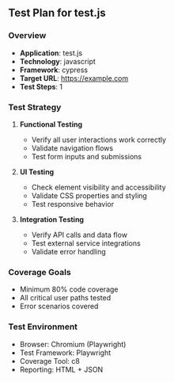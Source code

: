 ## Test Plan for test.js

### Overview
- **Application**: test.js
- **Technology**: javascript
- **Framework**: cypress
- **Target URL**: https://example.com
- **Test Steps**: 1

### Test Strategy
1. **Functional Testing**
   - Verify all user interactions work correctly
   - Validate navigation flows
   - Test form inputs and submissions

2. **UI Testing**
   - Check element visibility and accessibility
   - Validate CSS properties and styling
   - Test responsive behavior

3. **Integration Testing**
   - Verify API calls and data flow
   - Test external service integrations
   - Validate error handling

### Coverage Goals
- Minimum 80% code coverage
- All critical user paths tested
- Error scenarios covered

### Test Environment
- Browser: Chromium (Playwright)
- Test Framework: Playwright
- Coverage Tool: c8
- Reporting: HTML + JSON